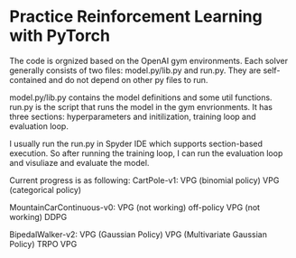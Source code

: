 # Practice Reinforcement Learning with PyTorch
The code is orgnized based on the OpenAI gym environments. Each solver generally consists of two files: model.py/lib.py and run.py. They are self-contained and do not depend on other py files to run.

model.py/lib.py contains the model definitions and some util functions. run.py is the script that runs the model in the gym envrionments. It has three sections: hyperparameters and initilization, training loop and evaluation loop. 

I usually run the run.py in Spyder IDE which supports section-based execution. So after running the training loop, I can run the evaluation loop and visuliaze and evaluate the model.

Current progress is as following:
CartPole-v1:
VPG (binomial policy)
VPG (categorical policy)

MountainCarContinuous-v0:
VPG (not working)
off-policy VPG (not working)
DDPG

BipedalWalker-v2:
VPG (Gaussian Policy)
VPG (Multivariate Gaussian Policy)
TRPO
VPG




